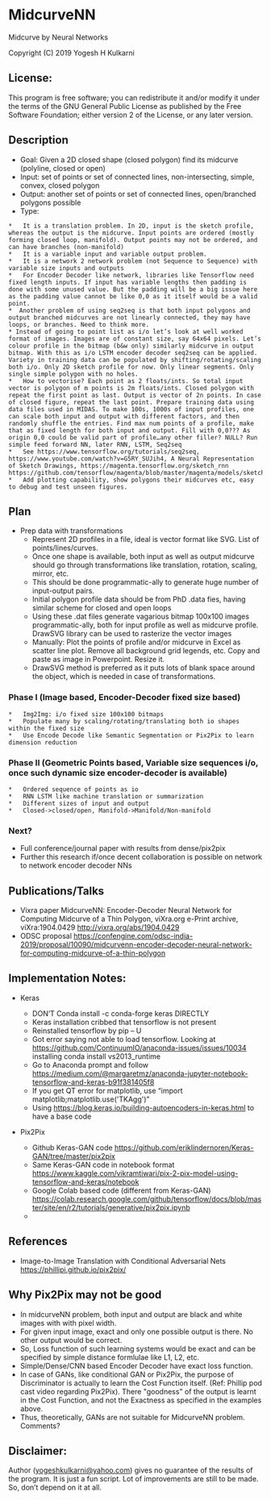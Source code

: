 # MidcurveNN
Midcurve by Neural Networks

Copyright (C) 2019 Yogesh H Kulkarni

## License:
This program is free software; you can redistribute it and/or
modify it under the terms of the GNU General Public License
as published by the Free Software Foundation; either version 2
of the License, or any later version.

## Description
*	Goal: Given a 2D closed shape (closed polygon) find its midcurve (polyline, closed or open)
*	Input: set of points or set of connected lines, non-intersecting, simple, convex, closed polygon 
*	Output: another set of points or set of connected lines, open/branched polygons possible
*   Type: 
<!-- *	Goal: Like PCA (Principal Component Analysis) or Curve fitting, for given set of points, wish to compute fitting curve (polygon: lines or points) -->
	*	It is a translation problem. In 2D, input is the sketch profile, whereas the output is the midcurve. Input points are ordered (mostly forming closed loop, manifold). Output points may not be ordered, and can have branches (non-manifold)
	*	It is a variable input and variable output problem. 
	*	It is a network 2 network problem (not Sequence to Sequence) with variable size inputs and outputs
	*	For Encoder Decoder like network, libraries like Tensorflow need fixed length inputs. If input has variable lengths then padding is done with some unused value. But the padding will be a big issue here as the padding value cannot be like 0,0 as it itself would be a valid point. 
	*  Another problem of using seq2seq is that both input polygons and output branched midcurves are not linearly connected, they may have loops, or branches. Need to think more.
	* Instead of going to point list as i/o let’s look at well worked format of images. Images are of constant size, say 64x64 pixels. Let’s colour profile in the bitmap (b&w only) similarly midcurve in output bitmap. With this as i/o LSTM encoder decoder seq2seq can be applied. Variety in training data can be populated by shifting/rotating/scaling both i/o. Only 2D sketch profile for now. Only linear segments. Only single simple polygon with no holes.
	*	How to vectorise? Each point as 2 floats/ints. So total input vector is polygon of m points is 2m floats/ints. Closed polygon with repeat the first point as last. Output is vector of 2n points. In case of closed figure, repeat the last point. Prepare training data using data files used in MIDAS. To make 100s, 1000s of input profiles, one can scale both input and output with different factors, and then randomly shuffle the entries. Find max num points of a profile, make that as fixed length for both input and output. Fill with 0,0??? As origin 0,0 could be valid part of profile…any other filler? NULL? Run simple feed forward NN, later RNN, LSTM, Seq2seq
	*	See https://www.tensorflow.org/tutorials/seq2seq, https://www.youtube.com/watch?v=G5RY_SUJih4, A Neural Representation of Sketch Drawings, https://magenta.tensorflow.org/sketch_rnn  https://github.com/tensorflow/magenta/blob/master/magenta/models/sketch_rnn/README.md 
	*	Add plotting capability, show polygons their midcurves etc, easy to debug and test unseen figures.

## Plan
*	Prep data with transformations
	*	Represent 2D profiles in a file, ideal is vector format like SVG. List of points/lines/curves.
	*	Once one shape is available, both input as well as output midcurve should go through transformations like translation, rotation, scaling, mirror, etc. 
	*	This should be done programmatic-ally to generate huge number of input-output pairs.
	*	Initial polygon profile data should be from PhD .data fies, having similar scheme for closed and open loops
	*	Using these .dat files generate vagarious bitmap 100x100 images programmatic-ally, both for input profile as well as midcurve profile. DrawSVG library can be used to rasterize the vector images
	*	Manually: Plot the points of profile and/or midcurve in Excel as scatter line plot. Remove all background grid legends, etc. Copy and paste as image in Powerpoint. Resize it.
	*	DrawSVG method is preferred as it puts lots of blank space around the object, which is needed in case of transformations.
	
###	Phase I (Image based, Encoder-Decoder fixed size based)
	*	Img2Img: i/o fixed size 100x100 bitmaps
	*	Populate many by scaling/rotating/translating both io shapes within the fixed size
	*	Use Encode Decode like Semantic Segmentation or Pix2Pix to learn dimension reduction
###	Phase II (Geometric Points based, Variable size sequences i/o, once  such dynamic size encoder-decoder is available)
	*	Ordered sequence of points as io
	*	RNN LSTM like machine translation or summarization
	*	Different sizes of input and output
	*	Closed->closed/open, Manifold->Manifold/Non-manifold
### Next?
*   Full conference/journal paper with results from dense/pix2pix
*	Further this research if/once decent collaboration is possible on network to network encoder decoder NNs

## Publications/Talks
*	Vixra paper MidcurveNN: Encoder-Decoder Neural Network for Computing Midcurve of a Thin Polygon, viXra.org e-Print archive, viXra:1904.0429 http://vixra.org/abs/1904.0429 
*	ODSC proposal https://confengine.com/odsc-india-2019/proposal/10090/midcurvenn-encoder-decoder-neural-network-for-computing-midcurve-of-a-thin-polygon


## Implementation Notes:
*	Keras
	* DON’T Conda install -c conda-forge keras DIRECTLY
	* Keras installation cribbed that tensorflow is not present
	* Reinstalled tensorflow by pip – U
	* Got error saying not able to load tensorflow. Looking at https://github.com/ContinuumIO/anaconda-issues/issues/10034 installing conda install vs2013_runtime
	* Go to Anaconda prompt and follow https://medium.com/@margaretmz/anaconda-jupyter-notebook-tensorflow-and-keras-b91f381405f8
	* If you get QT error for matplotlib, use “import matplotlib;matplotlib.use('TKAgg')”
	* Using https://blog.keras.io/building-autoencoders-in-keras.html to have a base code
	
*   Pix2Pix
	* Github Keras-GAN code https://github.com/eriklindernoren/Keras-GAN/tree/master/pix2pix
	* Same Keras-GAN code in notebook format https://www.kaggle.com/vikramtiwari/pix-2-pix-model-using-tensorflow-and-keras/notebook
	* Google Colab based code (different from Keras-GAN) https://colab.research.google.com/github/tensorflow/docs/blob/master/site/en/r2/tutorials/generative/pix2pix.ipynb
	* 
## References
* Image-to-Image Translation with Conditional Adversarial Nets https://phillipi.github.io/pix2pix/

## Why Pix2Pix may not be good
- In midcurveNN problem, both input and output are black and white images with with pixel width. 
- For given input image, exact and only one possible output is there. No other output would be correct.
- So, Loss function of such learning systems would be exact and can be specified by simple distance formlulae like L1, L2, etc.
- Simple/Dense/CNN based Encoder Decoder have exact loss function.
- In case of GANs, like conditional GAN or Pix2Pix, the purpose of Discriminator is actually to learn the Cost Function itself. (Ref: Phillip pod cast video regarding Pix2Pix). There "goodness" of the output is learnt in the Cost Function, and not the Exactness as specified in the examples above.
- Thus, theoretically, GANs are not suitable for MidcurveNN problem. Comments?


## Disclaimer:
Author (yogeshkulkarni@yahoo.com) gives no guarantee of the results of the program. It is just a fun script. Lot of improvements are still to be made. So, don’t depend on it at all.
	
